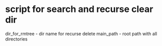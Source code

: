 # script for search and recurse clear dir

dir_for_rmtree - dir name for recurse delete
main_path - root path with all directories